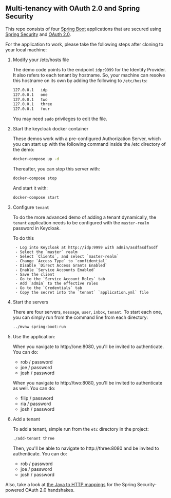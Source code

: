 Multi-tenancy with OAuth 2.0 and Spring Security
------------------

This repo consists of four [Spring Boot](https://docs.spring.io/spring/docs/current/spring-framework-reference/web.html) applications that are secured using [Spring Security](https://docs.spring.io/spring-security/site/docs/current/reference/htmlsingle/) and [OAuth 2.0](https://oauth.net/2/).

For the application to work, please take the following steps after cloning to your local machine:

1. Modify your /etc/hosts file

    The demo code points to the endpoint `idp:9999` for the Identity Provider.
    It also refers to each tenant by hostname. 
    So, your machine can resolve this hostname on its own by adding the following to `/etc/hosts`:

    ```bash
    127.0.0.1   idp
    127.0.0.1   one
    127.0.0.1   two
    127.0.0.1   three
    127.0.0.1   four
    ```

    You may need `sudo` privileges to edit the file.

2. Start the keycloak docker container

    These demos work with a pre-configured Authorization Server, which you can start up with the following command inside the /etc directory of the demo:

    ```bash
    docker-compose up -d
    ```

    Thereafter, you can stop this server with:

    ```bash
    docker-compose stop
    ```

    And start it with:

    ```bash
    docker-compose start
    ```

3. Configure `tenant`

    To do the more advanced demo of adding a tenant dynamically, the `tenant` application needs to be configured with the `master-realm` password in Keycloak.

    To do this 

        - Log into Keycloak at http://idp:9999 with admin/asdfasdfasdf
        - Select the `master` realm
        - Select `Clients`, and select `master-realm`
        - Change `Access Type` to `confidential`
        - Disable `Direct Access Grants Enabled`
        - Enable `Service Accounts Enabled`
        - Save the client
        - Go to the `Service Account Roles` tab
        - Add `admin` to the effective roles
        - Go to the `Credentials` tab
        - Copy the secret into the `tenant` `application.yml` file

4. Start the servers

    There are four servers, `message`, `user`, `inbox`, `tenant`.
    To start each one, you can simply run from the command line from each directory:

    ```bash
    ../mvnw spring-boot:run
    ```

5. Use the application:

    When you navigate to http://one:8080, you'll be invited to authenticate. You can do:

    * rob / password
    * joe / password
    * josh / password

    When you navigate to http://two:8080, you'll be invited to authenticate as well. You can do:

    * filip / password
    * ria / password
    * josh / password

6. Add a tenant

    To add a tenant, simple run from the `etc` directory in the project:

    ```bash
    ./add-tenant three
    ```

    Then, you'll be able to navigate to http://three:8080 and be invited to authenticate.
    You can do:

    * rob / password
    * joe / password
    * josh / password

Also, take a look at [the Java to HTTP mappings](https://gist.github.com/rwinch/cd1b459d6e04d30d72edb7e6919b3cbb) for the Spring Security-powered OAuth 2.0 handshakes.
